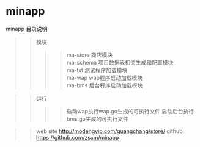 # minapp
minapp
目录说明
>>模块
>>>>	ma-store	商店模块<br/>
>>>>	ma-schema	项目数据表相关生成和配置模块<br/>
>>>>	ma-tst		测试程序加载模块<br/>
>>>>	ma-wap		wap程序启动加载模块<br/>
>>>>	ma-bms		后台程序启动加载模块<br/>

>>运行
>>>>	启动wap执行wap.go生成的可执行文件
>>>>	启动后台执行bms.go生成的可执行文件

>>web site http://modengvip.com/guangchang/store/
>>github https://github.com/zsxm/minapp
